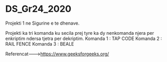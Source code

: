 # DS_Gr24_2020
Projekti 1 ne Sigurine e te dhenave.

Projekti ka tri komanda ku secila prej tyre ka dy nenkomanda njera per enkriptim ndersa tjetra per dekriptim.
Komanda 1 : TAP CODE 
Komanda 2 : RAIL FENCE
Komanda 3 : BEALE 





Referencat--->https://www.geeksforgeeks.org/
